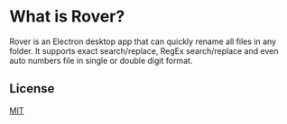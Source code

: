 # What is Rover?

Rover is an Electron desktop app that can quickly rename all files in any folder.  It supports exact search/replace, RegEx search/replace and even auto numbers file in single or double digit format.

## License
[MIT](https://choosealicense.com/licenses/mit/)
